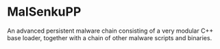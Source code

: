 # MalSenkuPP
An advanced persistent malware chain consisting of a very modular C++ base loader, together with a chain of other malware scripts and binaries.
